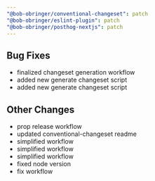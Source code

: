 ```yaml
---
"@bob-obringer/conventional-changeset": patch
"@bob-obringer/eslint-plugin": patch
"@bob-obringer/posthog-nextjs": patch
---
```


## Bug Fixes

- finalized changeset generation workflow
- added new generate changeset script
- added new generate changeset script

## Other Changes

- prop release workflow
- updated conventional-changeset readme
- simplified workflow
- simplified workflow
- simplified workflow
- fixed node version
- fix workflow
